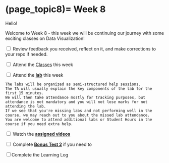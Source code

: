 (page_topic8)=
Week 8
=======================

Hello!

Welcome to Week 8 - this week we will be continuing our journey with some exciting classes on Data Visualization!

<label><input type="checkbox" id="week08_task1" class="box"> Review feedback you received, reflect on it, and make corrections to your repo if needed. </input></label>

<label><input type="checkbox" id="week08_task2" class="box"> Attend the [Classes](classes.md) this week </input></label>

<label><input type="checkbox" id="week08_task3" class="box"> Attend the **[lab](./lab/README.md)** this week</input></label>

```{tip}
The labs will be organized as semi-structured help sessions.
The TA will usually explain the key components of the lab for the first 15 minutes.
We will then take attendance mostly for tracking purposes, but attendance is not mandatory and you will not lose marks for not attending the lab.
If we see that you're missing labs and not performing well in the course, we may reach out to you about the missed lab attendance.
You are welcome to attend additional labs or Student Hours in the course if you need extra help.
```
<label><input type="checkbox" id="week08_task4" class="box"> Watch the **[assigned videos](./videos.md)**</input></label>

<label><input type="checkbox" id="week08_task5" class="box"> Complete **[Bonus Test 2](./test.md)** if you need to</input></label>

<label><input type="checkbox" id="week08_task6" class="box">Complete the Learning Log</input></label>